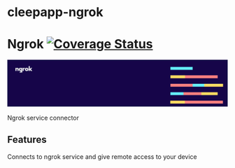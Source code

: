 # cleepapp-ngrok

# Ngrok [![Coverage Status](https://coveralls.io/repos/github/CleepDevice/cleepapp-ngrok/badge.svg?branch=main)](https://coveralls.io/github/CleepDevice/cleepapp-ngrok?branch=main)

![bg](https://github.com/CleepDevice/cleepapp-ngrok/raw/main/resources/background.jpg)

Ngrok service connector

## Features

Connects to ngrok service and give remote access to your device
